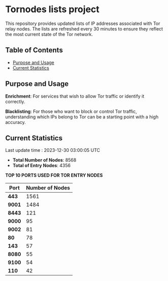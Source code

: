 # Tornodes lists project

This repository provides updated lists of IP addresses associated with Tor relay nodes. The lists are refreshed every 30 minutes to ensure they reflect the most current state of the Tor network.

## Table of Contents

- [Purpose and Usage](#purpose-and-usage)
- [Current Statistics](#current-statistics)


## Purpose and Usage

**Enrichment**: For services that wish to allow Tor traffic or identify it correctly.

**Blacklisting**: For those who want to block or control Tor traffic, understanding which IPs belong to Tor can be a starting point with a high accuracy.

## Current Statistics

Last update time : 2023-12-30 03:00:05 UTC

- **Total Number of Nodes**: 8568
- **Total of Entry Nodes**: 4356

**TOP 10 PORTS USED FOR TOR ENTRY NODES**

| **Port** | **Number of Nodes** |
|------|-----------------|
| **443**   | 1561  |
| **9001**   | 1484  |
| **8443**   | 121  |
| **9000**   | 95  |
| **9002**   | 81  |
| **80**   | 78  |
| **143**   | 57  |
| **8080**   | 55  |
| **9100**   | 54  |
| **110**   | 42  |

